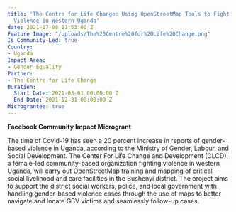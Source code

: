 ```yaml
---
title: 'The Centre for Life Change: Using OpenStreetMap Tools to Fight Gender-Based
  Violence in Western Uganda'
date: 2021-07-08 11:53:00 Z
Feature Image: "/uploads/The%20Centre%20for%20Life%20Change.png"
Is Community-Led: true
Country:
- Uganda
Impact Area:
- Gender Equality
Partner:
- The Centre for Life Change
Duration:
  Start Date: 2021-03-01 00:00:00 Z
  End Date: 2021-12-31 00:00:00 Z
Micrograntee: true
---
```


**Facebook Community Impact Microgrant**

The time of Covid-19 has seen a 20 percent increase in reports of gender-based violence in Uganda, according to the Ministry of Gender, Labour, and Social Development. The Center For Life Change and Development (CLCD), a female-led community-based organization fighting violence in western Uganda, will carry out OpenStreetMap training and mapping of critical social livelihood and care facilities in the Bushenyi district. The project aims to support the district social workers, police, and local government with handling gender-based violence cases through the use of maps to better navigate and locate GBV victims and seamlessly follow-up cases.